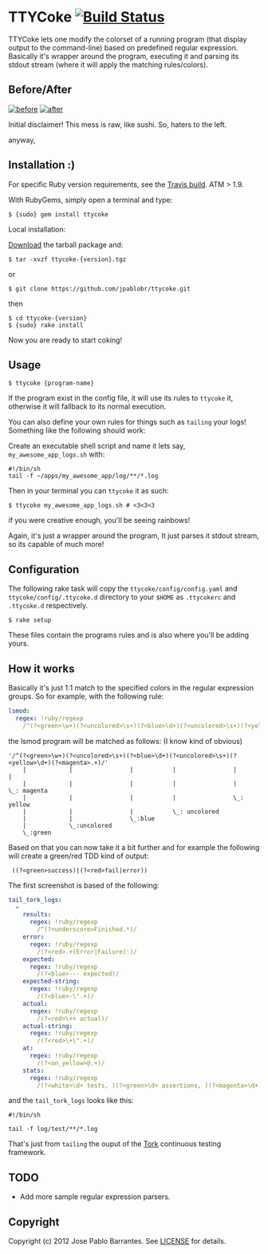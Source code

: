 # TTYCoke [![Build Status](https://secure.travis-ci.org/jpablobr/ttycoke.png?branch=master)][travis]

[travis]: http://travis-ci.org/jpablobr/ttycoke

TTYCoke lets one modify the colorset of a running program (that
display output to the command-line) based on predefined regular
expression. Basically it's wrapper around the program, executing it
and parsing its stdout stream (where it will apply the matching
rules/colors).

## <a name="Before-After"></a>Before/After

[![before](http://i.imgur.com/nIen0.png)][before] [![after](http://i.imgur.com/4iVkc.png)][after]

[before]: http://i.imgur.com/nIen0.png
[after]: http://i.imgur.com/4iVkc.png

Initial disclaimer! This mess is raw, like sushi. So, haters to the left.

anyway, 

## <a name="Installation"></a>Installation :)

For specific Ruby version requirements, see the [Travis build](http://travis-ci.org/#!/jpablobr/ttycoke). ATM > 1.9.

With RubyGems, simply open a terminal and type:

    $ {sudo} gem install ttycoke

Local installation:

[Download](http://github.com/jpablobr/ttycoke/download) the tarball package and:

    $ tar -xvzf ttycoke-{version}.tgz

or

    $ git clone https://github.com/jpablobr/ttycoke.git

then 

    $ cd ttycoke-{version}
    $ {sudo} rake install

Now you are ready to start coking! 

## <a name="Usage"></a>Usage

    $ ttycoke {program-name}

If the program exist in the config file, it will use its rules to `ttycoke`
it, otherwise it will fallback to its normal execution.

You can also define your own rules for things such as `tailing` your
logs! Something like the following should work:

Create an executable shell script and name it lets say,
`my_awesome_app_logs.sh` with:

    #!/bin/sh
    tail -f ~/apps/my_awesome_app/log/**/*.log

Then in your terminal you can `ttycoke` it as such:

    $ ttycoke my_awesome_app_logs.sh # <3<3<3

if you were creative enough, you'll be seeing rainbows! 

Again, it's just a wrapper around the program, It just parses it
stdout stream, so its capable of much more!

## <a name="Configuration"></a>Configuration
The following rake task will copy the `ttycoke/config/config.yaml` and
`ttycoke/config/.ttycoke.d` directory to your `$HOME` as `.ttycokerc`
and `.ttycoke.d` respectively.

    $ rake setup 

These files contain the programs rules and is also where you'll be
adding yours.

## <a name="How-it-works"></a>How it works

Basically it's just 1:1 match to the specified colors in the regular
expression groups. So for example, with the following rule:

``` yaml
lsmod:
  regex: !ruby/regexp 
    /^(?<green>\w+)(?<uncolored>\s+)(?<blue>\d+)(?<uncolored>\s+)(?<yellow>\d+)(?<magenta>.+)/

```

the lsmod program will be matched as follows: (I know kind of obvious)

    '/^(?<green>\w+)(?<uncolored>\s+)(?<blue>\d+)(?<uncolored>\s+)(?<yellow>\d+)(?<magenta>.+)/'
        |            |                |           |                |             |
        |            |                |           |                |             \_: magenta
        |            |                |           |                \_: yellow
        |            |                |           \_: uncolored
        |            |                \_:blue
        |            \_:uncolored
        \_:green

Based on that you can now take it a bit further and for example the
following will create a green/red TDD kind of output:

     ((?<green>success)|(?<red>fail|error))

The first screenshot is based of the following:

``` yaml
tail_tork_logs:
  -
    results:
      regex: !ruby/regexp 
        /^(?<underscore>Finished.*)/
    error:
      regex: !ruby/regexp 
        /(?<red>.+(Error|Failure):)/
    expected:
      regex: !ruby/regexp 
        /(?<blue>--- expected)/
    expected-string:
      regex: !ruby/regexp 
        /(?<blue>-\".+)/
    actual:
      regex: !ruby/regexp 
        /(?<red>\++ actual)/
    actual-string:
      regex: !ruby/regexp 
        /(?<red>\+\".+)/
    at:
      regex: !ruby/regexp 
        /(?<on_yellow>@.+)/
    stats:
      regex: !ruby/regexp 
        /(?<white>\d+ tests, )(?<green>\d+ assertions, )(?<magenta>\d+ failures, )(?<red>\d+ errors, )(?<yellow>\d+ skips)/
```

and the `tail_tork_logs` looks like this:

    #!/bin/sh

    tail -f log/test/**/*.log

That's just from `tailing` the ouput of the [Tork](https://github.com/sunaku/tork) continuous testing framework.

## <a name="todo"></a>TODO
* Add more sample regular expression parsers.

## <a name="copyright"></a>Copyright
Copyright (c) 2012 Jose Pablo Barrantes. See [LICENSE][] for details.

[license]: https://github.com/jpablobr/ttycoke/blob/master/LICENSE
